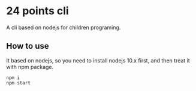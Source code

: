 # 24 points cli

A cli based on nodejs for children programing.

## How to use

It based on nodejs, so you need to install nodejs 10.x first, and then treat it with npm package.

```
npm i
npm start
```